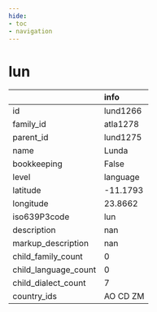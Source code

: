 ```yaml
---
hide:
- toc
- navigation
---
```

# lun
|                      | info     |
|:---------------------|:---------|
| id                   | lund1266 |
| family_id            | atla1278 |
| parent_id            | lund1275 |
| name                 | Lunda    |
| bookkeeping          | False    |
| level                | language |
| latitude             | -11.1793 |
| longitude            | 23.8662  |
| iso639P3code         | lun      |
| description          | nan      |
| markup_description   | nan      |
| child_family_count   | 0        |
| child_language_count | 0        |
| child_dialect_count  | 7        |
| country_ids          | AO CD ZM |